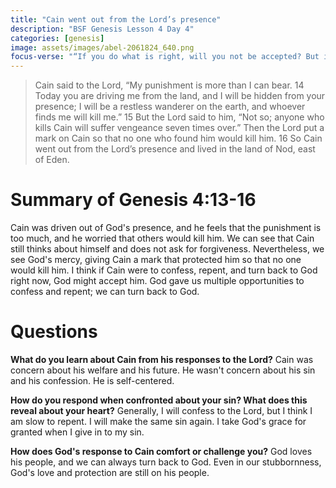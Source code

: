 ```yaml
---
title: "Cain went out from the Lord’s presence"
description: "BSF Genesis Lesson 4 Day 4"
categories: [genesis]
image: assets/images/abel-2061824_640.png
focus-verse: "“If you do what is right, will you not be accepted? But if you do not do what is right, sin is crouching at your door; it desires to have you, but you must rule over it.” – Genesis 4:7"
---
```


> Cain said to the Lord, “My punishment is more than I can bear. 14 Today you are driving me from the land, and I will be hidden from your presence; I will be a restless wanderer on the earth, and whoever finds me will kill me.”
> 15 But the Lord said to him, “Not so; anyone who kills Cain will suffer vengeance seven times over.” Then the Lord put a mark on Cain so that no one who found him would kill him. 16 So Cain went out from the Lord’s presence and lived in the land of Nod, east of Eden.

# Summary of Genesis 4:13-16

Cain was driven out of God's presence, and he feels that the punishment is too much, and he worried that others would kill him. We can see that Cain still thinks about himself and does not ask for forgiveness. Nevertheless, we see God's mercy, giving Cain a mark that protected him so that no one would kill him. I think if Cain were to confess, repent, and turn back to God right now, God might accept him. God gave us multiple opportunities to confess and repent; we can turn back to God.

# Questions

**What do you learn about Cain from his responses to the Lord?** Cain was concern about his welfare and his future. He wasn't concern about his sin and his confession. He is self-centered.

**How do you respond when confronted about your sin? What does this reveal about your heart?** Generally, I will confess to the Lord, but I think I am slow to repent. I will make the same sin again. I take God's grace for granted when I give in to my sin.

**How does God's response to Cain comfort or challenge you?** God loves his people, and we can always turn back to God. Even in our stubbornness, God's love and protection are still on his people.
